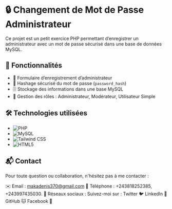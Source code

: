 # 🔒 Changement de Mot de Passe Administrateur

Ce projet est un petit exercice PHP permettant d’enregistrer un administrateur avec un mot de passe sécurisé dans une base de données MySQL.

## 🚀 Fonctionnalités

-   📝 Formulaire d’enregistrement d’administrateur
-   🔐 Hashage sécurisé du mot de passe (`password_hash`)
-   🗄️ Stockage des informations dans une base MySQL
-   👤 Gestion des rôles : Administrateur, Modérateur, Utilisateur Simple

## 🛠️ Technologies utilisées

-   ![PHP](https://img.shields.io/badge/PHP-777BB4?style=flat&logo=php&logoColor=white)
-   ![MySQL](https://img.shields.io/badge/MySQL-4479A1?style=flat&logo=mysql&logoColor=white)
-   ![Tailwind CSS](https://img.shields.io/badge/Tailwind_CSS-38B2AC?style=flat&logo=tailwind-css&logoColor=white)
-   ![HTML5](https://img.shields.io/badge/HTML5-E34F26?style=flat&logo=html5&logoColor=white)

## 📬 Contact

Pour toute question ou collaboration, n'hésitez pas à me contacter :

✉️ Email : makadenis370@gmail.com
📱 Téléphone : +243818252385, +243997435030.
🔗 Réseaux sociaux : Suivez-moi sur :
Twitter 🐦
LinkedIn 💼
GitHub 🐱
Facebook 👥
